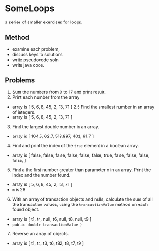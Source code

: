 # SomeLoops

a series of smaller exercises for loops.

## Method
* examine each problem,
* discuss keys to solutions
* write pseudocode soln
* write java code.

## Problems
1. Sum the numbers from 9 to 17 and print result.
2. Print each number from the array
  * array is [ 5, 6, 8, 45, 2, 13, 71 ]
2.5 Find the smallest number in an array of integers.
  * array is [ 5, 6, 8, 45, 2, 13, 71 ]
3. Find the largest double number in an array.
  * array is [ 104.5, 62.7, 513.897, 402, 91.7 ]
4. Find and print the index of the  `true` element in a boolean array.
  * array is [ false, false, false, false, false, false, true, false, false, false, false,  ]
5. Find a the first number greater than parameter `m` in an array. Print the index and the number found.
  * array is [ 5, 6, 8, 45, 2, 13, 71 ]
  * `m` is 28
6. With an array of transaction objects and nulls, calculate the sum of all the transaction values, using the `transactionValue` method on each found object.
  * array is [ t1, t4, null, t6, null, t8, null, t9 ]
  * `public double transactionValue()`
7. Reverse an array of objects.
  * array is [ t1, t4, t3, t6, t82, t8, t7, t9 ]

